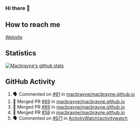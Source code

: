 ### Hi there 👋
## How to reach me
[Website](https://macbrayne.de)
<!--
Missing: Email
-->
## Statistics
[![Macbrayne's github stats](https://github-readme-stats.vercel.app/api?username=macbrayne&count_private=true&show_icons=true&hide=stars)](https://github.com/macbrayne/github-readme-stats)
## GitHub Activity
<!--START_SECTION:activity-->
1. 🗣 Commented on [#91](https://github.com/macbrayne/macbrayne.github.io/issues/91) in [macbrayne/macbrayne.github.io](https://github.com/macbrayne/macbrayne.github.io)
2. 🎉 Merged PR [#69](https://github.com/macbrayne/macbrayne.github.io/pull/69) in [macbrayne/macbrayne.github.io](https://github.com/macbrayne/macbrayne.github.io)
3. 🎉 Merged PR [#89](https://github.com/macbrayne/macbrayne.github.io/pull/89) in [macbrayne/macbrayne.github.io](https://github.com/macbrayne/macbrayne.github.io)
4. 🎉 Merged PR [#58](https://github.com/macbrayne/macbrayne.github.io/pull/58) in [macbrayne/macbrayne.github.io](https://github.com/macbrayne/macbrayne.github.io)
5. 🗣 Commented on [#571](https://github.com/ActivityWatch/activitywatch/issues/571) in [ActivityWatch/activitywatch](https://github.com/ActivityWatch/activitywatch)
<!--END_SECTION:activity-->


<!--
**macbrayne/macbrayne** is a ✨ _special_ ✨ repository because its `README.md` (this file) appears on your GitHub profile.

Here are some ideas to get you started:

- 🔭 I’m currently working on ...
- 🌱 I’m currently learning ...
- 👯 I’m looking to collaborate on ...
- 🤔 I’m looking for help with ...
- 💬 Ask me about ...
- 📫 How to reach me: ...
- 😄 Pronouns: ...
- ⚡ Fun fact: ...
-->
